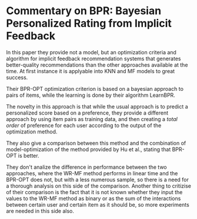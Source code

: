 # Commentary on BPR: Bayesian Personalized Rating from Implicit Feedback

In this paper they provide not a model, but an optimization criteria and algorithm for implicit feedback recommendation systems that generates better-quality recommendations than the other approaches available at the time. At first instance it is applyable into KNN and MF models to great success.

Their BPR-OPT optimization criterion is based on a bayesian approach to pairs of items, while the learning is done by their algorithm LearnBPR.

The novelty in this approach is that while the usual approach is to predict a personalized score based on a preference, they provide a different approach by using item pairs as training data, and then creating a *total order* of preference for each user according to the output of the optimization method.

They also give a comparison between this method and the combination of model-optimization of the method provided by Hu et al., stating that BPR-OPT is better. 

They don't analize the difference in performance between the two approaches, where the WR-MF method performs in linear time and the BPR-OPT does not, but with a less numerous sample, so there is a need for a thorough analysis on this side of the comparison. Another thing to critizise of their comparison is the fact that it is not known whether they input the values to the WR-MF method as binary or as the sum of the interactions between certain user and certain item as it should be, so more experiments are needed in this side also.